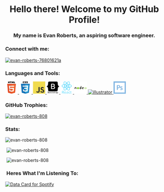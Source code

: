 <h1 align="center">Hello there! Welcome to my GitHub Profile!</h1>
<h3 align="center">My name is Evan Roberts, an aspiring software engineer.</h3>

<h3 align="left">Connect with me:</h3>
<p align="left">
<a href="https://linkedin.com/in/evan-roberts-76801621a" target="blank"><img align="center" src="https://raw.githubusercontent.com/rahuldkjain/github-profile-readme-generator/master/src/images/icons/Social/linked-in-alt.svg" alt="evan-roberts-76801621a" height="30" width="40" /></a>
</p>

<h3 align="left">Languages and Tools:</h3>
<p align="left"> <a href="https://www.w3.org/html/" target="_blank" rel="noreferrer"> <img src="https://raw.githubusercontent.com/devicons/devicon/master/icons/html5/html5-original-wordmark.svg" alt="html5" width="40" height="40"/> </a> <a href="https://www.w3schools.com/css/" target="_blank" rel="noreferrer"> <img src="https://raw.githubusercontent.com/devicons/devicon/master/icons/css3/css3-original-wordmark.svg" alt="css3" width="40" height="40"/> </a> <a href="https://developer.mozilla.org/en-US/docs/Web/JavaScript" target="_blank" rel="noreferrer"> <img src="https://raw.githubusercontent.com/devicons/devicon/master/icons/javascript/javascript-original.svg" alt="javascript" width="40" height="40"/> </a> <a href="https://getbootstrap.com" target="_blank" rel="noreferrer"> <img src="https://raw.githubusercontent.com/devicons/devicon/master/icons/bootstrap/bootstrap-plain-wordmark.svg" alt="bootstrap" width="40" height="40"/> </a> <a href="https://reactjs.org/" target="_blank" rel="noreferrer"> <img src="https://raw.githubusercontent.com/devicons/devicon/master/icons/react/react-original-wordmark.svg" alt="react" width="40" height="40"/> </a> <a href="https://nodejs.org" target="_blank" rel="noreferrer"> <img src="https://raw.githubusercontent.com/devicons/devicon/master/icons/nodejs/nodejs-original-wordmark.svg" alt="nodejs" width="40" height="40"/> </a> <a href="https://www.adobe.com/in/products/illustrator.html" target="_blank" rel="noreferrer"> <img src="https://www.vectorlogo.zone/logos/adobe_illustrator/adobe_illustrator-icon.svg" alt="illustrator" width="40" height="40"/> </a> <a href="https://www.photoshop.com/en" target="_blank" rel="noreferrer"> <img src="https://raw.githubusercontent.com/devicons/devicon/master/icons/photoshop/photoshop-line.svg" alt="photoshop" width="40" height="40"/> </a></p>

<h3 align="left">GitHub Trophies:</h3>
<p align="left"> <a href="https://github.com/ryo-ma/github-profile-trophy"><img src="https://github-profile-trophy.vercel.app/?username=evan-roberts-808&theme=tokyonight" alt="evan-roberts-808" /></a> </p>
<h3 align="left">Stats:</h3>

<p>&nbsp;<img align="left" src="https://github-readme-stats.vercel.app/api/top-langs?username=evan-roberts-808&show_icons=true&locale=en&layout=compact&theme=tokyonight" alt="evan-roberts-808" /></p>

<p>&nbsp;<img align="center" src="https://github-readme-stats.vercel.app/api?username=evan-roberts-808&show_icons=true&locale=en&theme=tokyonight" alt="evan-roberts-808" /></p>

<p>&nbsp;<img align="center" src="https://github-readme-streak-stats.herokuapp.com/?user=evan-roberts-808&theme=tokyonight" alt="evan-roberts-808" /></p>

<h3 align="left">&nbsp;Heres What I'm Listening To:</h3>

<p align="left"><a href="https://www.data-card-for-spotify.com/card?user_id=leoslastwill">
  <img src="https://www.data-card-for-spotify.com/api/card?user_id=leoslastwill" alt="Data Card for Spotify">
</a></p>
